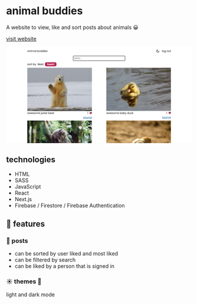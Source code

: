# animal buddies

A website to view, like and sort posts about animals 😀

[visit website](https://animal-buddies.vercel.app/)

![animal buddies home page](https://github.com/colorlessenergy/animal-buddies/blob/main/README-home.png "animal buddies home page")

## technologies

* HTML
* SASS
* JavaScript
* React 
* Next.js
* Firebase / Firestore / Firebase Authentication

## 📜 features

### 🎨 posts

* can be sorted by user liked and most liked
* can be filtered by search
* can be liked by a person that is signed in

### ☀️ themes 🌙

light and dark mode

